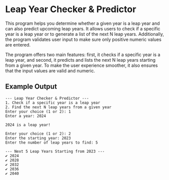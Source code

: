 # Leap Year Checker & Predictor

This program helps you determine whether a given year is a leap year and can also predict upcoming leap years. It allows users to check if a specific year is a leap year or to generate a list of the next N leap years. Additionally, the program validates user input to make sure only positive numeric values are entered.

The program offers two main features: first, it checks if a specific year is a leap year, and second, it predicts and lists the next N leap years starting from a given year. To make the user experience smoother, it also ensures that the input values are valid and numeric.

## Example Output
```
--- Leap Year Checker & Predictor ---
1. Check if a specific year is a leap year
2. Find the next N leap years from a given year
Enter your choice (1 or 2): 1
Enter a year: 2024

2024 is a leap year!
```
```
Enter your choice (1 or 2): 2
Enter the starting year: 2023
Enter the number of leap years to find: 5

--- Next 5 Leap Years Starting from 2023 ---
✔ 2024
✔ 2028
✔ 2032
✔ 2036
✔ 2040
```

